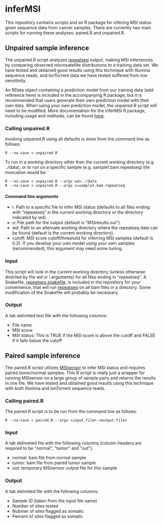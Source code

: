 # inferMSI

This repository contains scripts and an R package for infering MSI status given sequence data from cancer samples. There are currently two main scripts for running these analyses: paired.R and unpaired.R.

## Unpaired sample inference
The unpaired.R script analyzes [repeatseq](https://github.com/adaptivegenome/repeatseq) output, making MSI inferrences by comparing observed microsatellite distributions to a training data set. We have tested and obtained good results using this technique with Illumina sequence reads, and IonTorrent data we have tested suffered from low sensitivity.

An RData object containing a prediction model from our training data (add reference here) is included in the accompanying R package, but it is recommended that users generate their own prediction model with their own data. When using your own prediction model, the unpaired.R script will need to be modified. More documentation for the inferMSI R package, including usage and methods, can be found [here](https://github.com/BCGC/inferMSI/blob/master/inferMSI/README.md).

### Calling unpaired.R
Invoking unpaired.R using all defaults is done from the command line as follows:

```
R --no-save < unpaired.R
```

To run in a working directory other than the current working directory (e.g. ../data), or to run on a specific sample (e.g. sample1.bam.repeatseq) the invocation would be:

```
R --no-save < unpaired.R --args wd=../data
R --no-save < unpaired.R --args i=sample1.bam.repeatseq
```

#### Command line arguments
- i: Path to a specific file to infer MSI status (defaults to all files ending with "repeatseq" in the current working directory or the directory indicated by wd).
- o: File path for the output (default is "MSIresults.out").
- wd: Path to an alternate working directory where the repeatseq data can be found (default is the current working directory).
- cutoff: MSI score cutoff/threshold for inferring MSI samples (default is 0.2). If you develop your own model using your own samples (recommended), this argument may need some tuning.

### Input
This script will look in the current working directory (unless otherwise directed by the wd or i arguments) for all files ending in "repeatseq". A Snakefile, [repeatseq.snakefile](https://github.com/BCGC/inferMSI/blob/master/Scripts/repeatseq.snakefile), is included in the repository for your convenience, that will run [repeatseq](https://github.com/adaptivegenome/repeatseq) on all bam files in a directory. Some modification of the Snakefile will probably be necessary.

### Output
A tab delimited text file with the following columns:
- File name
- MSI score
- MSI status: This is TRUE if the MSI score is above the cutoff and FALSE if it falls below the cutoff

## Paired sample inference
The paired.R script utilizes [MSIsensor](https://github.com/ding-lab/msisensor) to infer MSI status and requires paired tumor/normal samples. This R script is really just a wrapper for running MSIsensor on a large group of sample pairs and returns the results in one file. We have tested and obtained good results using this technique with both Illumina and IonTorrent sequence reads.

### Calling paired.R
The paired.R script is to be run from the command line as follows:

```
R --no-save < paired.R --args <input.file> <output.file>
```

### Input
A tab delimeted file with the following columns (column headers are required to be "normal", "tumor" and "out"):
- normal: bam file from normal sample
- tumor: bam file from paired tumor sample
- out: temporary MSIsensor output file for this sample

### Output
A tab delimited file with the following columns:
- Sample ID (taken from the input file name)
- Number of sites tested
- Nubmer of sites flagged as somatic
- Percent of sites flagged as somatic
